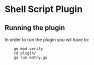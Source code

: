 # Shell Script Plugin

## Running the plugin
In order to run the plugin you wil have to:
```
    go mod verify
    cd plugin/
    go run entry.go
```
